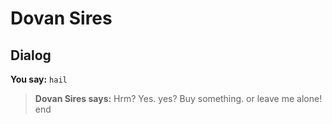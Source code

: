 # Dovan Sires


## Dialog

**You say:** `hail`



>**Dovan Sires says:** Hrm?  Yes. yes?  Buy something. or leave me alone!
end





